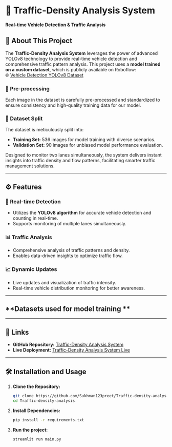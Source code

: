 # **🚦 Traffic-Density Analysis System**  
**Real-time Vehicle Detection & Traffic Analysis**


## **📝 About This Project**  
The **Traffic-Density Analysis System** leverages the power of advanced YOLOv8 technology to provide real-time vehicle detection and comprehensive traffic pattern analysis. This project uses a **model trained on a custom dataset**, which is publicly available on Roboflow:  
🌐 [Vehicle Detection YOLOv8 Dataset](https://universe.roboflow.com/farzad/vehicle_detection_yolov8)  

### **🔄 Pre-processing**  
Each image in the dataset is carefully pre-processed and standardized to ensure consistency and high-quality training data for our model.  

### **🔢 Dataset Split**  
The dataset is meticulously split into:  
- **Training Set:** 536 images for model training with diverse scenarios.  
- **Validation Set:** 90 images for unbiased model performance evaluation.  

Designed to monitor two lanes simultaneously, the system delivers instant insights into traffic density and flow patterns, facilitating smarter traffic management solutions.

---

## **⚙️ Features**

### **🚗 Real-time Detection**  
- Utilizes the **YOLOv8 algorithm** for accurate vehicle detection and counting in real-time.  
- Supports monitoring of multiple lanes simultaneously.  

### **📊 Traffic Analysis**  
- Comprehensive analysis of traffic patterns and density.  
- Enables data-driven insights to optimize traffic flow.  

### **📈 Dynamic Updates**  
- Live updates and visualization of traffic intensity.  
- Real-time vehicle distribution monitoring for better awareness.  

---
## **Datasets used for model training ** 


---
## **🔗 Links**  
- **GitHub Repository:** [Traffic-Density Analysis System](https://github.com/Sukhman123preet/Traffic-density-analysis)  
- **Live Deployment:** [Traffic-Density Analysis System Live](https://traffic-density-analysis.onrender.com/)

---

## **🛠️ Installation and Usage**

1. **Clone the Repository:**  
   ```bash
   git clone https://github.com/Sukhman123preet/Traffic-density-analysis.git
   cd Traffic-density-analysis

2. **Install Dependencies:**  
   ```bash
   pip install -r requirements.txt

3. **Run the project:**  
   ```bash
   streamlit run main.py
